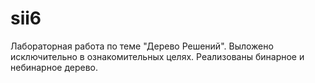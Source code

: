 # sii6
Лабораторная работа по теме "Дерево Решений".
Выложено исключительно в ознакомительных целях.
Реализованы бинарное и небинарное дерево.

